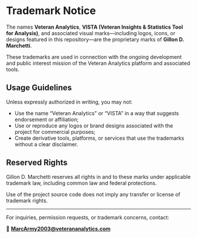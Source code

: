 # Trademark Notice

The names **Veteran Analytics**, **VISTA (Veteran Insights & Statistics Tool for Analysis)**, and associated visual marks—including logos, icons, or designs featured in this repository—are the proprietary marks of **Gillon D. Marchetti**.

These trademarks are used in connection with the ongoing development and public interest mission of the Veteran Analytics platform and associated tools.

## Usage Guidelines

Unless expressly authorized in writing, you may not:

- Use the name “Veteran Analytics” or “VISTA” in a way that suggests endorsement or affiliation;
- Use or reproduce any logos or brand designs associated with the project for commercial purposes;
- Create derivative tools, platforms, or services that use the trademarks without a clear disclaimer.

## Reserved Rights

Gillon D. Marchetti reserves all rights in and to these marks under applicable trademark law, including common law and federal protections.

Use of the project source code does not imply any transfer or license of trademark rights.

---

For inquiries, permission requests, or trademark concerns, contact:

📧 **MarcArmy2003@veterananalytics.com**
